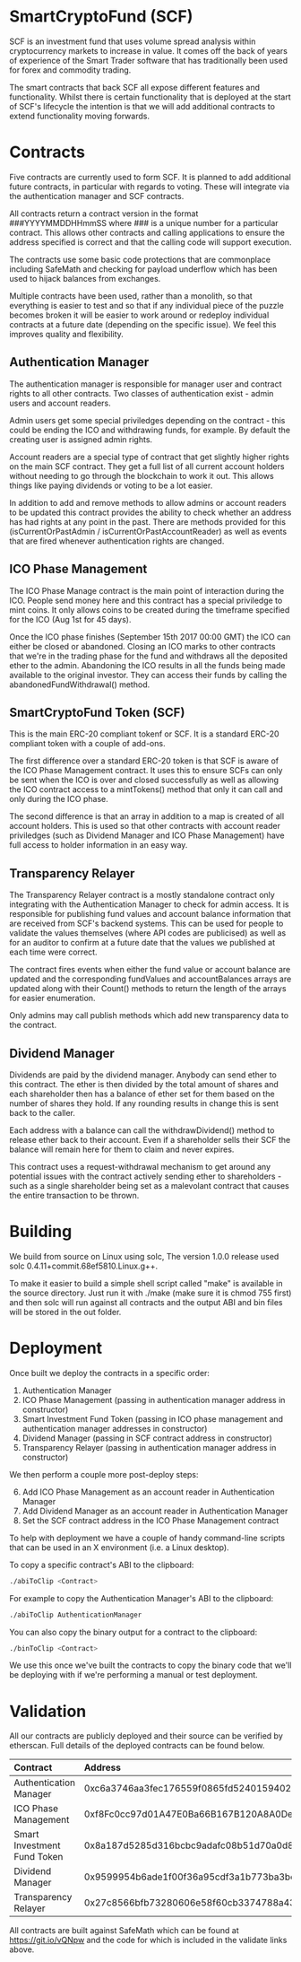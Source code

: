 # SmartCryptoFund (SCF)
SCF is an investment fund that uses volume spread analysis within cryptocurrency markets to increase in value.  It comes off the back of years of experience of the Smart Trader software that has traditionally been used for forex and commodity trading.

The smart contracts that back SCF all expose different features and functionality.  Whilst there is certain functionality that is deployed at the start of SCF's lifecycle the intention is that we will add additional contracts to extend functionality moving forwards.

# Contracts
Five contracts are currently used to form SCF.  It is planned to add additional future contracts, in particular with regards to voting.  These will integrate via the authentication manager and SCF contracts.

All contracts return a contract version in the format ###YYYYMMDDHHmmSS where ### is a unique number for a particular contract.  This allows other contracts and calling applications to ensure the address specified is correct and that the calling code will support execution.

The contracts use some basic code protections that are commonplace including SafeMath and checking for payload underflow which has been used to hijack balances from exchanges.

Multiple contracts have been used, rather than a monolith, so that everything is easier to test and so that if any individual piece of the puzzle becomes broken it will be easier to work around or redeploy individual contracts at a future date (depending on the specific issue).  We feel this improves quality and flexibility.

## Authentication Manager
The authentication manager is responsible for manager user and contract rights to all other contracts.  Two classes of authentication exist - admin users and account readers.

Admin users get some special priviledges depending on the contract - this could be ending the ICO and withdrawing funds, for example.  By default the creating user is assigned admin rights.

Account readers are a special type of contract that get slightly higher rights on the main SCF contract.  They get a full list of all current account holders without needing to go through the blockchain to work it out.  This allows things like paying dividends or voting to be a lot easier.

In addition to add and remove methods to allow admins or account readers to be updated this contract provides the ability to check whether an address has had rights at any point in the past.  There are methods provided for this (isCurrentOrPastAdmin / isCurrentOrPastAccountReader) as well as events that are fired whenever authentication rights are changed.

## ICO Phase Management

The ICO Phase Manage contract is the main point of interaction during the ICO.  People send money here and this contract has a special priviledge to mint coins.  It only allows coins to be created during the timeframe specified for the ICO (Aug 1st for 45 days).

Once the ICO phase finishes (September 15th 2017 00:00 GMT) the ICO can either be closed or abandoned.  Closing an ICO marks to other contracts that we're in the trading phase for the fund and withdraws all the deposited ether to the admin.  Abandoning the ICO results in all the funds being made available to the original investor.  They can access their funds by calling the abandonedFundWithdrawal() method.

## SmartCryptoFund Token (SCF)

This is the main ERC-20 compliant tokenf or SCF.  It is a standard ERC-20 compliant token with a couple of add-ons.

The first difference over a standard ERC-20 token is that SCF is aware of the ICO Phase Management contract.  It uses this to ensure SCFs can only be sent when the ICO is over and closed successfully as well as allowing the ICO contract access to a mintTokens() method that only it can call and only during the ICO phase.

The second difference is that an array in addition to a map is created of all account holders.  This is used so that other contracts with account reader priviledges (such as Dividend Manager and ICO Phase Management) have full access to holder information in an easy way.

## Transparency Relayer

The Transparency Relayer contract is a mostly standalone contract only integrating with the Authentication Manager to check for admin access.  It is responsible for publishing fund values and account balance information that are received from SCF's backend systems.  This can be used for people to validate the values themselves (where API codes are publicised) as well as for an auditor to confirm at a future date that the values we published at each time were correct.

The contract fires events when either the fund value or account balance are updated and the corresponding fundValues and accountBalances arrays are updated along with their Count() methods to return the length of the arrays for easier enumeration.

Only admins may call publish methods which add new transparency data to the contract.

## Dividend Manager

Dividends are paid by the dividend manager.  Anybody can send ether to this contract.  The ether is then divided by the total amount of shares and each shareholder then has a balance of ether set for them based on the number of shares they hold.  If any rounding results in change this is sent back to the caller.

Each address with a balance can call the withdrawDividend() method to release ether back to their account.  Even if a shareholder sells their SCF the balance will remain here for them to claim and never expires.

This contract uses a request-withdrawal mechanism to get around any potential issues with the contract actively sending ether to shareholders - such as a single shareholder being set as a malevolant contract that causes the entire transaction to be thrown.

# Building

We build from source on Linux using solc,  The version 1.0.0 release used solc 0.4.11+commit.68ef5810.Linux.g++.

To make it easier to build a simple shell script called "make" is available in the source directory.  Just run it with ./make (make sure it is chmod 755 first) and then solc will run against all contracts and the output ABI and bin files will be stored in the out folder.

# Deployment

Once built we deploy the contracts in a specific order:

1. Authentication Manager
2. ICO Phase Management (passing in authentication manager address in constructor)
3. Smart Investment Fund Token (passing in ICO phase management and authentication manager addresses in constructor)
4. Dividend Manager (passing in SCF contract address in constructor)
5. Transparency Relayer (passing in authentication manager address in constructor)

We then perform a couple more post-deploy steps:

6. Add ICO Phase Management as an account reader in Authentication Manager
7. Add Dividend Manager as an account reader in Authentication Manager
8. Set the SCF contract address in the ICO Phase Management contract

To help with deployment we have a couple of handy command-line scripts that can be used in an X environment (i.e. a Linux desktop).

To copy a specific contract's ABI to the clipboard:
```bash
./abiToClip <Contract>
```

For example to copy the Authentication Manager's ABI to the clipboard:
```bash
./abiToClip AuthenticationManager
```

You can also copy the binary output for a contract to the clipboard:
```bash
./binToClip <Contract>
```

We use this once we've built the contracts to copy the binary code that we'll be deploying with if we're performing a manual or test deployment.


# Validation

All our contracts are publicly deployed and their source can be verified by etherscan.  Full details of the deployed contracts can be found below.


| Contract | Address | Source | Validate |
|:---------|:--------|:-------|:---------|
| Authentication Manager | 0xc6a3746aa3fec176559f0865fd5240159402a81f | https://git.io/vQNpq | https://etherscan.io/address/0xc6a3746aa3fec176559f0865fd5240159402a81f#code |
| ICO Phase Management | 0xf8Fc0cc97d01A47E0Ba66B167B120A8A0DeAb949 | https://git.io/vQNpy | https://etherscan.io/address/0xf8Fc0cc97d01A47E0Ba66B167B120A8A0DeAb949#code | 
| Smart Investment Fund Token | 0x8a187d5285d316bcbc9adafc08b51d70a0d8e000 | https://git.io/vQNpH | https://etherscan.io/address/0x8a187d5285d316bcbc9adafc08b51d70a0d8e000#code |
| Dividend Manager | 0x9599954b6ade1f00f36a95cdf3a1b773ba3be19a | https://git.io/vQNxp | https://etherscan.io/address/0x9599954b6ade1f00f36a95cdf3a1b773ba3be19a#code |
| Transparency Relayer | 0x27c8566bfb73280606e58f60cb3374788a43d850 | https://git.io/vQNpx | https://etherscan.io/address/0x27c8566bfb73280606e58f60cb3374788a43d850#code |

All contracts are built against SafeMath which can be found at https://git.io/vQNpw and the code for which is included in the validate links above.
